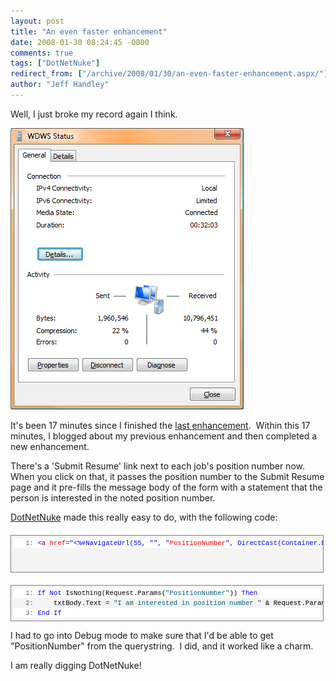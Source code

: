 ```yaml
---
layout: post
title: "An even faster enhancement"
date: 2008-01-30 08:24:45 -0800
comments: true
tags: ["DotNetNuke"]
redirect_from: ["/archive/2008/01/30/an-even-faster-enhancement.aspx/"]
author: "Jeff Handley"
---
```

<!-- more -->
<p>Well, I just broke my record again I think.</p>  <p><img height="450" alt="image" src="/img/postimages/Anevenfasterenhancement_595/image.png" width="373" /> </p>  <p>It's been 17 minutes since I finished the <a href="http://jeffhandley.com/archive/2008/01/30/fastest-enhancement-ever.aspx" target="_blank">last enhancement</a>.  Within this 17 minutes, I blogged about my previous enhancement and then completed a new enhancement.</p>  <p>There's a 'Submit Resume' link next to each job's position number now.  When you click on that, it passes the position number to the Submit Resume page and it pre-fills the message body of the form with a statement that the person is interested in the noted position number.</p>  <p><a href="http://www.dotnetnuke.com" target="_blank">DotNetNuke</a> made this really easy to do, with the following code:</p>  <div style="border-right: gray 1px solid; padding-right: 4px; border-top: gray 1px solid; padding-left: 4px; font-size: 8pt; padding-bottom: 4px; margin: 20px 0px 10px; overflow: auto; border-left: gray 1px solid; width: 97.5%; cursor: text; max-height: 200px; line-height: 12pt; padding-top: 4px; border-bottom: gray 1px solid; font-family: consolas, 'Courier New', courier, monospace; height: 50px; background-color: #f4f4f4">   <div style="padding-right: 0px; padding-left: 0px; font-size: 8pt; padding-bottom: 0px; overflow: visible; width: 100%; color: black; border-top-style: none; line-height: 12pt; padding-top: 0px; font-family: consolas, 'Courier New', courier, monospace; border-right-style: none; border-left-style: none; background-color: #f4f4f4; border-bottom-style: none">   <pre style="padding-right: 0px; padding-left: 0px; font-size: 8pt; padding-bottom: 0px; margin: 0em; overflow: visible; width: 100%; color: black; border-top-style: none; line-height: 12pt; padding-top: 0px; font-family: consolas, 'Courier New', courier, monospace; border-right-style: none; border-left-style: none; background-color: white; border-bottom-style: none"><span style="color: #606060">   1:</span> <span style="color: #0000ff">&lt;</span><span style="color: #800000">a</span> <span style="color: #ff0000">href</span><span style="color: #0000ff">="&lt;%#NavigateUrl(55, "</span><span style="color: #0000ff">", "</span><span style="color: #ff0000">PositionNumber</span><span style="color: #0000ff">", DirectCast(Container.DataItem, JobInfo).PositionNumber) %&gt;"</span><span style="color: #0000ff">&gt;</span>Submit Resume<span style="color: #0000ff">&lt;/</span><span style="color: #800000">a</span><span style="color: #0000ff">&gt;</span></pre>
  </div>
</div>

<div style="border-right: gray 1px solid; padding-right: 4px; border-top: gray 1px solid; padding-left: 4px; font-size: 8pt; padding-bottom: 4px; margin: 20px 0px 10px; overflow: auto; border-left: gray 1px solid; width: 97.5%; cursor: text; max-height: 200px; line-height: 12pt; padding-top: 4px; border-bottom: gray 1px solid; font-family: consolas, 'Courier New', courier, monospace; background-color: #f4f4f4">
  <div style="padding-right: 0px; padding-left: 0px; font-size: 8pt; padding-bottom: 0px; overflow: visible; width: 100%; color: black; border-top-style: none; line-height: 12pt; padding-top: 0px; font-family: consolas, 'Courier New', courier, monospace; border-right-style: none; border-left-style: none; background-color: #f4f4f4; border-bottom-style: none">
  <pre style="padding-right: 0px; padding-left: 0px; font-size: 8pt; padding-bottom: 0px; margin: 0em; overflow: visible; width: 100%; color: black; border-top-style: none; line-height: 12pt; padding-top: 0px; font-family: consolas, 'Courier New', courier, monospace; border-right-style: none; border-left-style: none; background-color: white; border-bottom-style: none"><span style="color: #606060">   1:</span> <span style="color: #0000ff">If</span> <span style="color: #0000ff">Not</span> IsNothing(Request.Params(<span style="color: #006080">"PositionNumber"</span>)) <span style="color: #0000ff">Then</span></pre>

  <pre style="padding-right: 0px; padding-left: 0px; font-size: 8pt; padding-bottom: 0px; margin: 0em; overflow: visible; width: 100%; color: black; border-top-style: none; line-height: 12pt; padding-top: 0px; font-family: consolas, 'Courier New', courier, monospace; border-right-style: none; border-left-style: none; background-color: #f4f4f4; border-bottom-style: none"><span style="color: #606060">   2:</span>     txtBody.Text = <span style="color: #006080">"I am interested in position number "</span> &amp; Request.Params(<span style="color: #006080">"PositionNumber"</span>)</pre>

  <pre style="padding-right: 0px; padding-left: 0px; font-size: 8pt; padding-bottom: 0px; margin: 0em; overflow: visible; width: 100%; color: black; border-top-style: none; line-height: 12pt; padding-top: 0px; font-family: consolas, 'Courier New', courier, monospace; border-right-style: none; border-left-style: none; background-color: white; border-bottom-style: none"><span style="color: #606060">   3:</span> <span style="color: #0000ff">End</span> <span style="color: #0000ff">If</span></pre>
  </div>
</div>

<p>I had to go into Debug mode to make sure that I'd be able to get "PositionNumber" from the querystring.  I did, and it worked like a charm.</p>

<p>I am really digging DotNetNuke!</p>
